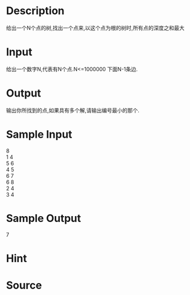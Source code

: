 
# Description

<div class="content"><p>给出一个N个点的树,找出一个点来,以这个点为根的树时,所有点的深度之和最大</p></div>

# Input

<div class="content"><p>给出一个数字N,代表有N个点.N&lt;=1000000 下面N-1条边.</p></div>

# Output

<div class="content"><p>输出你所找到的点,如果具有多个解,请输出编号最小的那个.</p></div>

# Sample Input

<div class="content"><span class="sampledata">8<br/>
1 4<br/>
5 6<br/>
4 5<br/>
6 7<br/>
6 8<br/>
2 4<br/>
3 4</span></div>

# Sample Output

<div class="content"><span class="sampledata">7</span></div>

# Hint

<div class="content"><p></p></div>

# Source

<div class="content"><p><a href="problemset.php?search="></a></p></div>

